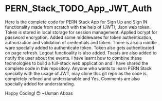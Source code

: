 # PERN_Stack_TODO_App_JWT_Auth

Here is the complete code for PERN Stack App for Sign Up and Sign IN functionality made from scratch with the help of (JWT), Json web token.
Token is stored in local storage for session management. Applied bcrypt for password encryption. Added some middlewares for token authentication, authorization and validation of credentials and token.
There is also a middle ware specially added to authenticate token. Token also gets authenticated on page refresh. Logout functioality is also added. Toasts are also added to notify the user about the events.
I have learnt how to combine these technologies to build a full-stack web application and I have shared the complete code in this repository. 
Anyone who wants to learn PERN Stack specially with the usage of JWT, may clone this git repo as the code is completely refined and understanable and Yes,
Comments are also specially added for understanding.

Happy Coding! 😍 ~Usman Abbas
